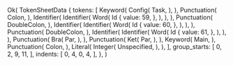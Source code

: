Ok(
    TokenSheetData {
        tokens: [
            Keyword(
                Config(
                    Task,
                ),
            ),
            Punctuation(
                Colon,
            ),
            Identifier(
                Identifier(
                    Word(
                        Id {
                            value: 59,
                        },
                    ),
                ),
            ),
            Punctuation(
                DoubleColon,
            ),
            Identifier(
                Identifier(
                    Word(
                        Id {
                            value: 60,
                        },
                    ),
                ),
            ),
            Punctuation(
                DoubleColon,
            ),
            Identifier(
                Identifier(
                    Word(
                        Id {
                            value: 61,
                        },
                    ),
                ),
            ),
            Punctuation(
                Bra(
                    Par,
                ),
            ),
            Punctuation(
                Ket(
                    Par,
                ),
            ),
            Keyword(
                Main,
            ),
            Punctuation(
                Colon,
            ),
            Literal(
                Integer(
                    Unspecified,
                ),
            ),
        ],
        group_starts: [
            0,
            2,
            9,
            11,
        ],
        indents: [
            0,
            4,
            0,
            4,
        ],
    },
)